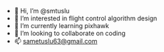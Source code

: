 - 👋 Hi, I’m @smtuslu
- 👀 I’m interested in flight control algorithm design
- 🌱 I’m currently learning pixhawk 
- 💞️ I’m looking to collaborate on coding    
- 📫 sametuslu63@gmail.com

<!---
smtuslu/smtuslu is a ✨ special ✨ repository because its `README.md` (this file) appears on your GitHub profile.
You can click the Preview link to take a look at your changes.
--->
